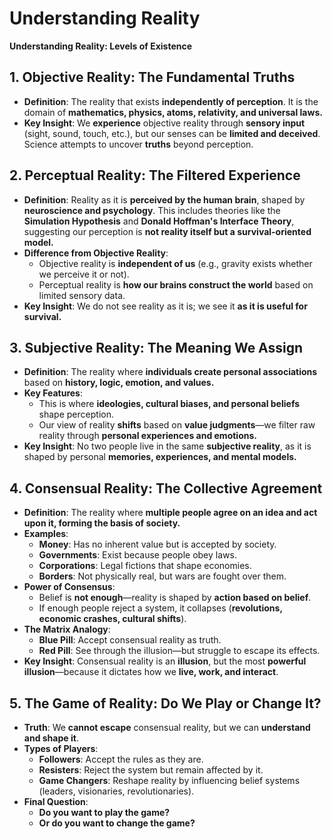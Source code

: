 # Understanding Reality
**Understanding Reality: Levels of Existence**

## **1. Objective Reality: The Fundamental Truths**  
- **Definition**: The reality that exists **independently of perception**. It is the domain of **mathematics, physics, atoms, relativity, and universal laws.**  
- **Key Insight**: We **experience** objective reality through **sensory input** (sight, sound, touch, etc.), but our senses can be **limited and deceived**. Science attempts to uncover **truths** beyond perception.

## **2. Perceptual Reality: The Filtered Experience**  
- **Definition**: Reality as it is **perceived by the human brain**, shaped by **neuroscience and psychology**. This includes theories like the **Simulation Hypothesis** and **Donald Hoffman's Interface Theory**, suggesting our perception is **not reality itself but a survival-oriented model.**  
- **Difference from Objective Reality**:
  - Objective reality is **independent of us** (e.g., gravity exists whether we perceive it or not).  
  - Perceptual reality is **how our brains construct the world** based on limited sensory data.
- **Key Insight**: We do not see reality as it is; we see it **as it is useful for survival.**

## **3. Subjective Reality: The Meaning We Assign**  
- **Definition**: The reality where **individuals create personal associations** based on **history, logic, emotion, and values.**
- **Key Features**:
  - This is where **ideologies, cultural biases, and personal beliefs** shape perception.  
  - Our view of reality **shifts** based on **value judgments**—we filter raw reality through **personal experiences and emotions.**
- **Key Insight**: No two people live in the same **subjective reality**, as it is shaped by personal **memories, experiences, and mental models.**

## **4. Consensual Reality: The Collective Agreement**  
- **Definition**: The reality where **multiple people agree on an idea and act upon it, forming the basis of society.**
- **Examples**:
  - **Money**: Has no inherent value but is accepted by society.
  - **Governments**: Exist because people obey laws.
  - **Corporations**: Legal fictions that shape economies.
  - **Borders**: Not physically real, but wars are fought over them.
- **Power of Consensus**:
  - Belief is **not enough**—reality is shaped by **action based on belief**.
  - If enough people reject a system, it collapses (**revolutions, economic crashes, cultural shifts**).
- **The Matrix Analogy**:
  - **Blue Pill**: Accept consensual reality as truth.
  - **Red Pill**: See through the illusion—but struggle to escape its effects.
- **Key Insight**: Consensual reality is an **illusion**, but the most **powerful illusion**—because it dictates how we **live, work, and interact**.

## **5. The Game of Reality: Do We Play or Change It?**  
- **Truth**: We **cannot escape** consensual reality, but we can **understand and shape it**.
- **Types of Players**:
  - **Followers**: Accept the rules as they are.
  - **Resisters**: Reject the system but remain affected by it.
  - **Game Changers**: Reshape reality by influencing belief systems (leaders, visionaries, revolutionaries).
- **Final Question**:
  - **Do you want to play the game?**
  - **Or do you want to change the game?**

